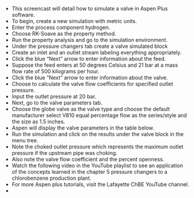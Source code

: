 - This screencast will detail how to simulate a valve in Aspen Plus software.
- To begin, create a new simulation with metric units.
- Enter the process component hydrogen.
- Choose RK-Soave as the property method.
- Run the property analysis and go to the simulation environment.
- Under the pressure changers tab create a valve simulated block
- Create an inlet and an outlet stream labeling everything appropriately.
- Click the blue “Next” arrow to enter information about the feed.
- Suppose the feed enters at 50 degrees Celsius and 21 bar at a mass flow rate of 500 kilograms per hour.
- Click the blue “Next” arrow to enter information about the valve.
- Choose to calculate the valve flow coefficients for specified outlet pressure.
- Input the outlet pressure at 20 bar.
- Next, go to the valve parameters tab.
- Choose the globe valve as the valve type and choose the default manufacturer select V810 equal percentage flow as the series/style and the size as 1.5 inches.
- Aspen will display the valve parameters in the table below.
- Run the simulation and click on the results under the valve block in the menu tree.
- Note the choked outlet pressure which represents the maximum outlet pressure if the upstream pipe was choking.
- Also note the valve flow coefficient and the percent openness.
- Watch the following video in the YouTube playlist to see an application of the concepts learned in the chapter 5 pressure changers to a chlorobenzene production plant.
- For more Aspen plus tutorials, visit the Lafayette ChBE YouTube channel.
- 